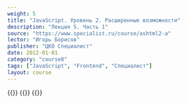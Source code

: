 ```yaml
---
weight: 5
title: "JavaScript. Уровень 2. Расширенные возможности"
description: "Лекция 5. Часть 1"
source: "https://www.specialist.ru/course/ashtml2-a"
lector: "Игорь Борисов"
publisher: "ЦКО Специалист"
date: 2012-01-01
category: "course8"
tags: ["JavaScript", "Frontend", "Специалист"]
layout: course
---
```

{{<players>}}
    {{<protonvideo e5b853e5397294c1218f1205dbe12952>}}
{{</players>}}
